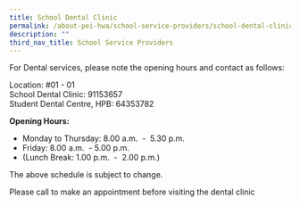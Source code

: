 ```yaml
---
title: School Dental Clinic
permalink: /about-pei-hwa/school-service-providers/school-dental-clinic/
description: ""
third_nav_title: School Service Providers
---
```

For Dental services, please note the opening hours and contact as follows:

Location: #01 - 01 <br>
School Dental Clinic: 91153657 <br>
Student Dental Centre, HPB: 64353782


**Opening Hours:**

*   Monday to Thursday: 8.00 a.m.  -  5.30 p.m.
*   Friday: 8.00 a.m.  - 5.00 p.m.
*   (Lunch Break: 1.00 p.m.  -  2.00 p.m.)

  

The above schedule is subject to change.

Please call to make an appointment before visiting the dental clinic